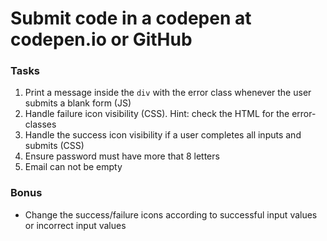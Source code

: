 # Submit code in a codepen at codepen.io or GitHub

### Tasks

1. Print a message inside the `div` with the error class whenever the user submits a blank form  (JS)
2. Handle failure icon visibility (CSS). Hint: check the HTML for the error-classes
3. Handle the success icon visibility if a user completes all inputs and submits (CSS)
4. Ensure password must have more that 8 letters
5. Email can not be empty

### Bonus

* Change the success/failure icons according to successful input values or incorrect input values
